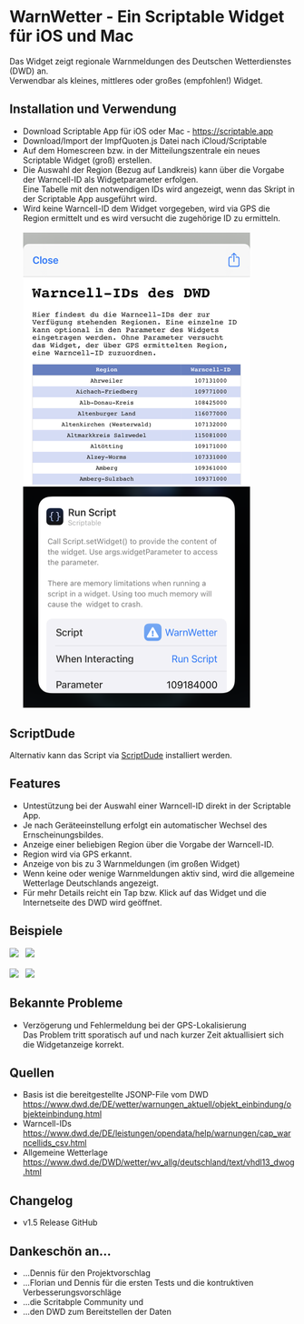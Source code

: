 # WarnWetter -  Ein Scriptable Widget für iOS und Mac
Das Widget zeigt regionale Warnmeldungen des Deutschen Wetterdienstes (DWD) an. <br/>
Verwendbar als kleines, mittleres oder großes (empfohlen!) Widget.

## Installation und Verwendung
* Download Scriptable App für iOS oder Mac - https://scriptable.app
* Download/Import der ImpfQuoten.js Datei nach iCloud/Scriptable
* Auf dem Homescreen bzw. in der Mitteilungszentrale ein neues Scriptable Widget (groß) erstellen.
* Die Auswahl der Region (Bezug auf Landkreis) kann über die Vorgabe der Warncell-ID als Widgetparameter erfolgen.<br/>Eine Tabelle mit den notwendigen IDs wird angezeigt, wenn das Skript in der Scriptable App ausgeführt wird.
* Wird keine Warncell-ID dem Widget vorgegeben, wird via GPS die Region ermittelt und es wird versucht die zugehörige ID zu ermitteln.<br/><br/>
<img src="img/warncellids.png" width="400" /> &nbsp; <img src="img/config.png" width="400" />

## ScriptDude
Alternativ kann das Script via <a href="https://scriptdu.de" target="_blank">ScriptDude</a> installiert werden. 

## Features
* Untestützung bei der Auswahl einer Warncell-ID direkt in der Scriptable App.
* Je nach Geräteeinstellung erfolgt ein automatischer Wechsel des Ernscheinungsbildes.
* Anzeige einer beliebigen Region über die Vorgabe der Warncell-ID.
* Region wird via GPS erkannt.
* Anzeige von bis zu 3 Warnmeldungen (im großen Widget)
* Wenn keine oder wenige Warnmeldungen aktiv sind, wird die allgemeine Wetterlage Deutschlands angezeigt.
* Für mehr Details reicht ein Tap bzw. Klick auf das Widget und die Internetseite des DWD wird geöffnet.

## Beispiele
<img src="img/large#1.PNG" width="400" /> &nbsp; <img src="img/large#2.PNG" width="400" /><br/><br/>
<img src="img/medium#1.png" width="250" /> &nbsp; <img src="img/medium#2.png" width="250" /> 

## Bekannte Probleme
* Verzögerung und Fehlermeldung bei der GPS-Lokalisierung<br/>Das Problem tritt sporatisch auf und nach kurzer Zeit aktuallisiert sich die Widgetanzeige korrekt.

## Quellen
* Basis ist die bereitgestellte JSONP-File vom DWD<br/>https://www.dwd.de/DE/wetter/warnungen_aktuell/objekt_einbindung/objekteinbindung.html
* Warncell-IDs <br/>https://www.dwd.de/DE/leistungen/opendata/help/warnungen/cap_warncellids_csv.html
* Allgemeine Wetterlage <br/>https://www.dwd.de/DWD/wetter/wv_allg/deutschland/text/vhdl13_dwog.html

## Changelog
* v1.5 Release GitHub

## Dankeschön an...
* ...Dennis für den Projektvorschlag
* ...Florian und Dennis für die ersten Tests und die kontruktiven Verbesserungsvorschläge
* ...die Scritabple Community und 
* ...den DWD zum Bereitstellen der Daten
